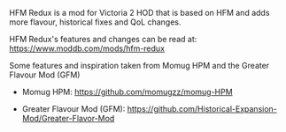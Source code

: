 HFM Redux is a mod for Victoria 2 HOD that is based on HFM and adds more flavour, historical fixes and QoL changes.

HFM Redux's features and changes can be read at: https://www.moddb.com/mods/hfm-redux

Some features and inspiration taken from Momug HPM and the Greater Flavour Mod (GFM)

- Momug HPM: https://github.com/momugzz/momug-HPM

- Greater Flavour Mod (GFM): https://github.com/Historical-Expansion-Mod/Greater-Flavor-Mod

